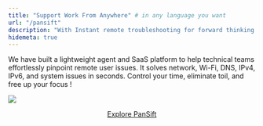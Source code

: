 ```yaml
---
title: "Support Work From Anywhere" # in any language you want
url: "/pansift"
description: "With Instant remote troubleshooting for forward thinking technical teams."
hidemeta: true
---
```


We have built a lightweight agent and SaaS platform to help technical teams effortlessly pinpoint remote user issues. It solves network, Wi-Fi, DNS, IPv4, IPv6, and system issues in seconds. Control your time, eliminate toil, and free up your focus !

<a target="_blank" href="https://pansift.com/"><img loading="lazy" class="img-fluid" src="/images/laptop_inlay_insights_v1.png"></img></a>

<center><a class="button" target="_blank" href="https://pansift.com" rel="noopener" title="PanSift">
<span class="button-inner">Explore PanSift</span>
</a></center>
